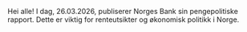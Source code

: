 Hei alle! I dag, 26.03.2026, publiserer Norges Bank sin pengepolitiske rapport. Dette er viktig for renteutsikter og økonomisk politikk i Norge.

